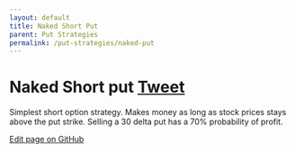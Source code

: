 ```yaml
---
layout: default
title: Naked Short Put
parent: Put Strategies
permalink: /put-strategies/naked-put
---
```

# Naked Short put <a href="https://twitter.com/share?ref_src=twsrc%5Etfw" class="twitter-share-button" data-text="Quick reference guide for Naked Put Option Strategy #optionstrategy via #optionnotes" data-url="http://optionnotes.com/put-strategies/naked-put" data-related="" data-show-count="false">Tweet</a><script async src="https://platform.twitter.com/widgets.js" charset="utf-8"></script>

Simplest short option strategy. Makes money as long as stock prices stays above the put strike.
Selling a 30 delta put has a 70% probability of profit.

<a href="https://github.com/navdeepsekhon/options/blob/master/put-strategies/naked-put.md">Edit page on GitHub</a>
